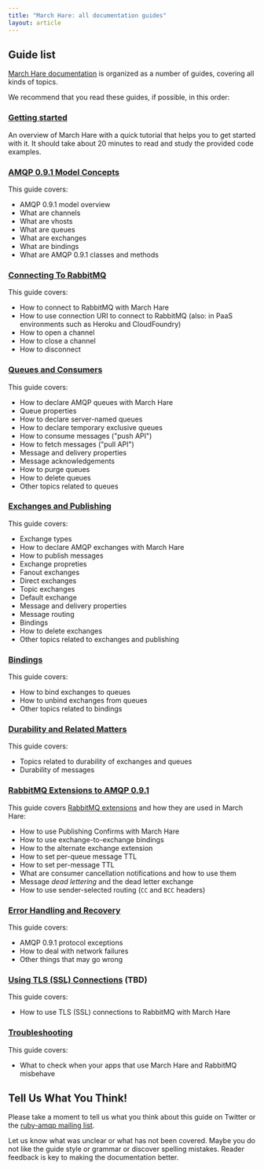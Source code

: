 ```yaml
---
title: "March Hare: all documentation guides"
layout: article
---
```


## Guide list

[March Hare
documentation](https://github.com/ruby-amqp/rubymarchhare.info) is
organized as a number of guides, covering all kinds of topics.

We recommend that you read these guides, if possible, in this order:


###  [Getting started](/articles/getting_started.html)

An overview of March Hare with a quick tutorial that helps you to get
started with it. It should take about 20 minutes to read and study the
provided code examples.

### [AMQP 0.9.1 Model Concepts](http://www.rabbitmq.com/tutorials/amqp-concepts.html)

This guide covers:

 * AMQP 0.9.1 model overview
 * What are channels
 * What are vhosts
 * What are queues
 * What are exchanges
 * What are bindings
 * What are AMQP 0.9.1 classes and methods

### [Connecting To RabbitMQ](/articles/connecting.html)

This guide covers:

 * How to connect to RabbitMQ with March Hare
 * How to use connection URI to connect to RabbitMQ (also: in PaaS environments such as Heroku and CloudFoundry)
 * How to open a channel
 * How to close a channel
 * How to disconnect


### [Queues and Consumers](/articles/queues.html)

This guide covers:

 * How to declare AMQP queues with March Hare
 * Queue properties
 * How to declare server-named queues
 * How to declare temporary exclusive queues
 * How to consume messages ("push API")
 * How to fetch messages ("pull API")
 * Message and delivery properties
 * Message acknowledgements
 * How to purge queues
 * How to delete queues
 * Other topics related to queues


### [Exchanges and Publishing](/articles/exchanges.html)

This guide covers:

 * Exchange types
 * How to declare AMQP exchanges with March Hare
 * How to publish messages
 * Exchange propreties
 * Fanout exchanges
 * Direct exchanges
 * Topic exchanges
 * Default exchange
 * Message and delivery properties
 * Message routing
 * Bindings
 * How to delete exchanges
 * Other topics related to exchanges and publishing


### [Bindings](/articles/bindings.html)

This guide covers:

 * How to bind exchanges to queues
 * How to unbind exchanges from queues
 * Other topics related to bindings


### [Durability and Related Matters](/articles/durability.html)

This guide covers:

 * Topics related to durability of exchanges and queues
 * Durability of messages


### [RabbitMQ Extensions to AMQP 0.9.1](/articles/extensions.html)

This guide covers [RabbitMQ extensions](http://www.rabbitmq.com/extensions.html) and how they are used in March Hare:

 * How to use Publishing Confirms with March Hare
 * How to use exchange-to-exchange bindings
 * How to the alternate exchange extension
 * How to set per-queue message TTL
 * How to set per-message TTL
 * What are consumer cancellation notifications and how to use them
 * Message *dead lettering* and the dead letter exchange
 * How to use sender-selected routing (`CC` and `BCC` headers)


### [Error Handling and Recovery](/articles/error_handling.html)

This guide covers:

 * AMQP 0.9.1 protocol exceptions
 * How to deal with network failures
 * Other things that may go wrong


### [Using TLS (SSL) Connections](/articles/tls.html) (TBD)

This guide covers:

 * How to use TLS (SSL) connections to RabbitMQ with March Hare



### [Troubleshooting](/articles/troubleshooting.html)

This guide covers:

 * What to check when your apps that use March Hare and RabbitMQ misbehave



## Tell Us What You Think!

Please take a moment to tell us what you think about this guide on
Twitter or the [ruby-amqp mailing
list](https://groups.google.com/forum/?fromgroups#!forum/ruby-amqp).

Let us know what was unclear or what has not been covered.  Maybe you
do not like the guide style or grammar or discover spelling mistakes.
Reader feedback is key to making the documentation better.
